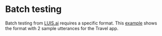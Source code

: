 # Batch testing 
Batch testing from [LUIS.ai](http://luis.ai) requires a specific format. This [example](dataset1-travel-app.json) shows the format with 2 sample utterances for the Travel app. 

